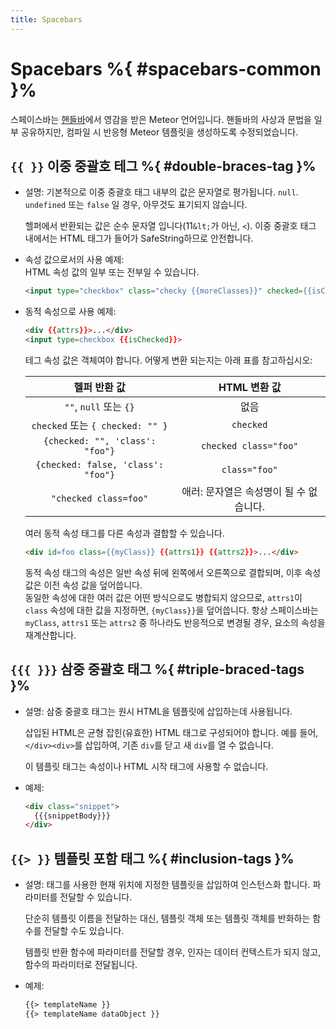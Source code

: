 ```yaml
---
title: Spacebars
---
```


# Spacebars %{ #spacebars-common }%

스페이스바는 [핸들바](https://handlebarsjs.com/)에서 영감을 받은 Meteor 언어입니다.
핸들바의 사상과 문법을 일부 공유하지만,
컴파일 시 반응형 Meteor 템플릿을 생성하도록 수정되었습니다.

## `{​{ }}` 이중 중괄호 테그 %{ #double-braces-tag }%

- 설명: 기본적으로 이중 중괄호 태그 내부의 값은 문자열로 평가됩니다.
  `null`. `undefined` 또는 `false` 일 경우, 아무것도 표기되지 않습니다.

  헬퍼에서 반환되는 값은 순수 문자열 입니다(11`&lt;`가 아닌, `<`).
  이중 중괄호 태그 내에서는 HTML 태그가 들어가 SafeString하므로 안전합니다.

- 속성 값으로서의 사용 예제:<br>
  HTML 속성 값의 일부 또는 전부일 수 있습니다.
  ```html
  <input type="checkbox" class="checky {{moreClasses}}" checked={{isChecked}}>
  ```

- 동적 속성으로 사용 예제:
  ```html
  <div {{attrs}}>...</div>
  <input type=checkbox {{isChecked}}>
  ```

  테그 속성 값은 객체여야 합니다.
  어떻게 변환 되는지는 아래 표를 참고하십시오:

  |              헬퍼 반환 값               |        HTML 변환 값        |
  |:-----------------------:|:-----------------------:|
  |        `""`, `null` 또는 `{}`        |           없음            |
  |   `checked` 또는 `{ checked: "" }`   |        `checked`        |
  |  `{checked: "", 'class': "foo"}`   |  `checked class="foo"`  |
  | `{checked: false, 'class': "foo"}` |      `class="foo"`      |
  |       `"checked class=foo"`        | 애러: 문자열은 속성명이 될 수 없습니다. |


  여러 동적 속성 태그를 다른 속성과 결합할 수 있습니다.
  
  ```html
  <div id=foo class={{myClass}} {{attrs1}} {{attrs2}}>...</div>
  ```
  
  동적 속성 태그의 속성은 일반 속성 뒤에 왼쪽에서 오른쪽으로 결합되며,
  이후 속성 값은 이전 속성 값을 덮어씁니다.<br>
  동일한 속성에 대한 여러 값은 어떤 방식으로도 병합되지 않으므로,
  `attrs1`이 `class` 속성에 대한 값을 지정하면,
  `{myClass}}`을 덮어씁니다.
  항상 스페이스바는 `myClass`, `attrs1` 또는 `attrs2` 중 하나라도 반응적으로 변경될 경우,
  요소의 속성을 재계산합니다.

## `{​{​{ }}}` 삼중 중괄호 태그 %{ #triple-braced-tags }%

- 설명: 삼중 중괄호 태그는 원시 HTML을 템플릿에 삽입하는데 사용됩니다.

  삽입된 HTML은 균형 잡힌(유효한) HTML 태그로 구성되어야 합니다.
  예를 들어, `</div><div>`를 삽입하여, 기존 `div`를 닫고 새 `div`를 열 수 없습니다.

  이 템플릿 태그는 속성이나 HTML 시작 태그에 사용할 수 없습니다.

- 예제:
  ```html
  <div class="snippet">
    {{{snippetBody}}}
  </div>
  ```

## `{​{> }}` 템플릿 포함 태그 %{ #inclusion-tags }%

- 설명: 태그를 사용한 현재 위치에 지정한 템플릿을 삽입하여 인스턴스화 합니다.
  파라미터를 전달할 수 있습니다.

  단순히 템플릿 이름을 전달하는 대신,
  템플릿 객체 또는 템플릿 객체를 반화하는 함수를 전달할 수도 있습니다.

  템플릿 반환 함수에 파라미터를 전달할 경우,
  인자는 데이터 컨텍스트가 되지 않고,
  함수의 파라미터로 전달됩니다.

- 예제:
  ```html
  {{> templateName }}
  {{> templateName dataObject }}
  ```










